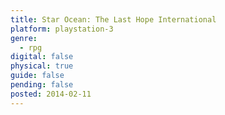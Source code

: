 ```yaml
---
title: Star Ocean: The Last Hope International
platform: playstation-3
genre:
  - rpg
digital: false
physical: true
guide: false
pending: false
posted: 2014-02-11
---
```

